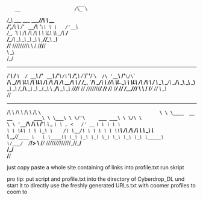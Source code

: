                               ___                                                                          
       __                    /\_ \                                                                         
  ____/\_\    ___ ___   _____\//\ \      __                                                                
 /',__\/\ \ /' __` __`\/\ '__`\\ \ \   /'__`\                                                              
/\__, `\ \ \/\ \/\ \/\ \ \ \L\ \\_\ \_/\  __/                                                              
\/\____/\ \_\ \_\ \_\ \_\ \ ,__//\____\ \____\                                                             
 \/___/  \/_/\/_/\/_/\/_/\ \ \/ \/____/\/____/                                                             
                          \ \_\                                                                            
                           \/_/                                                                            
                                                                                                           
                                                                                                           
  ___    ___     ___     ___ ___      __   _ __         ____    ___   _ __    __     _____      __   _ __  
 /'___\ / __`\  / __`\ /' __` __`\  /'__`\/\`'__\      /',__\  /'___\/\`'__\/'__`\  /\ '__`\  /'__`\/\`'__\
/\ \__//\ \L\ \/\ \L\ \/\ \/\ \/\ \/\  __/\ \ \/      /\__, `\/\ \__/\ \ \//\ \L\.\_\ \ \L\ \/\  __/\ \ \/ 
\ \____\ \____/\ \____/\ \_\ \_\ \_\ \____\\ \_\      \/\____/\ \____\\ \_\\ \__/.\_\\ \ ,__/\ \____\\ \_\ 
 \/____/\/___/  \/___/  \/_/\/_/\/_/\/____/ \/_/       \/___/  \/____/ \/_/ \/__/\/_/ \ \ \/  \/____/ \/_/ 
                                                                                       \ \_\               
                                                                                        \/_/               
 __                          __      __                  _____                                             
/\ \                        /\ \    /\ \                /\  __`\                                           
\ \ \____  __  __        ___\ \ \___\ \ \/'\     ___ ___\ \ \/\ \                                          
 \ \ '__`\/\ \/\ \      /'___\ \  _ `\ \ , <   /' __` __`\ \ \ \ \                                         
  \ \ \L\ \ \ \_\ \    /\ \__/\ \ \ \ \ \ \\`\ /\ \/\ \/\ \ \ \_\ \                                        
   \ \_,__/\/`____ \   \ \____\\ \_\ \_\ \_\ \_\ \_\ \_\ \_\ \_____\                                       
    \/___/  `/___/> \   \/____/ \/_/\/_/\/_/\/_/\/_/\/_/\/_/\/_____/                                       
               /\___/                                                                                      
               \/__/                                                                                       

                                                                                                      

just copy paste a whole site containing of links into profile.txt
run skript

pro tip:
put script and profile.txt into the directory of Cyberdrop_DL und start it to directly use the freshly generated URLs.txt with coomer profiles to coom to
